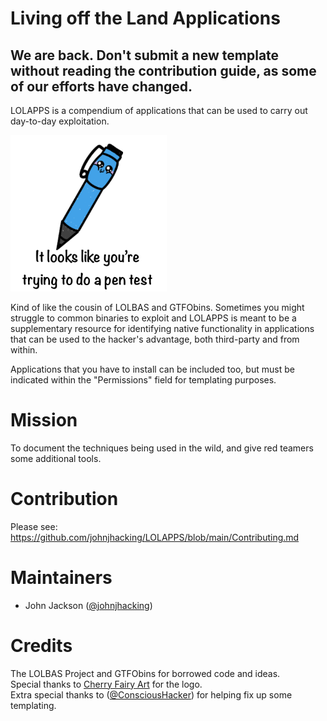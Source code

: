 # Living off the Land Applications
We are back. Don't submit a new template without reading the contribution guide, as some of our efforts have changed.
--------------------------------------------------------------------------------------------------------------------------------
LOLAPPS is a compendium of applications that can be used to carry out day-to-day exploitation.

<img src="https://github.com/LOLAPPS-Project/lolapps-project.github.io/blob/master/assets/logo.png" height="250">

Kind of like the cousin of LOLBAS and GTFObins. Sometimes you might struggle to common binaries to exploit
and LOLAPPS is meant to be a supplementary resource for identifying native functionality in applications
that can be used to the hacker's advantage, both third-party and from within.

Applications that you have to install can be included too, but must be indicated within the "Permissions" field for templating purposes. 

# Mission

To document the techniques being used in the wild, and give red teamers some additional tools.

# Contribution
Please see:\
https://github.com/johnjhacking/LOLAPPS/blob/main/Contributing.md
# Maintainers
* John Jackson ([@johnjhacking](https://twitter.com/johnjhacking))


# Credits
The LOLBAS Project and GTFObins for borrowed code and ideas.\
Special thanks to [Cherry Fairy Art](https://www.cherryfairy.art/) for the logo.\
Extra special thanks to ([@ConsciousHacker](https://github.com/ConsciousHacker)) for helping fix up some templating.
